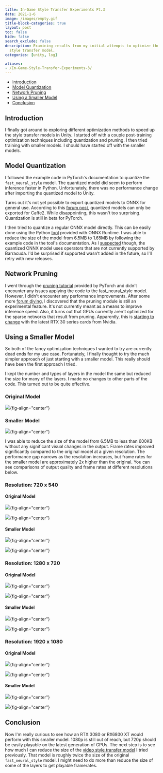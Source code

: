 ```yaml
---
title: In-Game Style Transfer Experiments Pt.3
date: 2021-1-6
image: /images/empty.gif
title-block-categories: true
layout: post
toc: false
hide: false
search_exclude: false
description: Examining results from my initial attempts to optimize the fast neural
  style transfer model.
categories: [unity, log]

aliases:
- /In-Game-Style-Transfer-Experiments-3/
---
```


* [Introduction](#introduction)
* [Model Quantization](#model-quantization)
* [Network Pruning](#network-pruning)
* [Using a Smaller Model](#using-a-smaller-model)
* [Conclusion](#conclusion)

## Introduction

I finally got around to exploring different optimization methods to speed up the style transfer models in Unity. I started off with a couple post-training optimization techniques including quantization and pruning. I then tried training with smaller models. I should have started off with the smaller models.

## Model Quantization

I followed the example code in PyTorch's documentation to quantize the `fast_neural_style` model. The quantized model did seem to perform inference faster in Python. Unfortunately, there was no performance change after importing the quantized model to Unity.

Turns out it's not yet possible to export quantized models to ONNX for general use. According to this [forum post](https://discuss.pytorch.org/t/onnx-export-of-quantized-model/76884/8), quantized models can only be exported for Caffe2. While disappointing, this wasn't too surprising. Quantization is still in beta for PyTorch.

I then tried to quantize a regular ONNX model directly. This can be easily done using the Python [tool](https://github.com/microsoft/onnxruntime/blob/master/onnxruntime/python/tools/quantization/README.md) provided with ONNX Runtime. I was able to reduce the size of the model from 6.5MB to 1.65MB by following the example code in the tool's documentation. As I [suspected](../part-2/#conclusion) though, the quantized ONNX model uses operators that are not currently supported by Barracuda. I'd be surprised if supported wasn't added in the future, so I'll retry with new releases.

## Network Pruning

I went through the [pruning tutorial](https://pytorch.org/tutorials/intermediate/pruning_tutorial.html#remove-pruning-re-parametrization) provided by PyTorch and didn't encounter any issues applying the code to the fast_neural_style model. However, I didn't encounter any performance improvements. After some more [forum diving](https://discuss.pytorch.org/t/weight-pruning-on-bert/83429/2), I discovered that the pruning module is still an experimental feature. It's not currently meant as a means to improve inference speed. Also, it turns out that GPUs currently aren't optimized for the sparse networks that result from pruning. Apparently, this is [starting to change](https://timdettmers.com/2020/09/07/which-gpu-for-deep-learning/#Additional_Considerations_for_Ampere_RTX_30_Series) with the latest RTX 30 series cards from Nvidia.

## Using a Smaller Model

So both of the fancy optimization techniques I wanted to try are currently dead ends for my use case. Fortunately, I finally thought to try the much simpler approach of just starting with a smaller model. This really should have been the first approach I tried. 

I kept the number and types of layers in the model the same but reduced the size for many of the layers. I made no changes to other parts of the code. This turned out to be quite effective. 

### Original Model

![](./images/TransformerNet_original.png){fig-align="center"}

### Smaller Model

![](./images/TransformerNet_v3.png){fig-align="center"}

I was able to reduce the size of the model from 6.5MB to less than 600KB without any significant visual changes in the output. Frame rates improved significantly compared to the original model at a given resolution. The performance gap narrows as the resolution increases, but frame rates for the smaller model are approximately 2x higher than the original. You can see comparisons of output quality and frame rates at different resolutions below.

### Resolution: 720 x 540

#### Original Model

![](./images/mosaic_original.png){fig-align="center"}

![](./images/mosaic_stats.gif){fig-align="center"}

#### Smaller Model

![](./images/mosaic_small_v3.png){fig-align="center"}

![](./images/mosaic_small_v3_stats.gif){fig-align="center"}



### Resolution: 1280 x 720

#### Original Model

![](./images/mosaic_original_1280x720.png){fig-align="center"}



![](./images/mosaic_original_1280x720_stats.gif){fig-align="center"}

#### Smaller Model

![](./images/mosaic_small_1280x720.png){fig-align="center"}

![](./images/mosaic_small_1280x720_stats.gif){fig-align="center"}

### Resolution: 1920 x 1080

#### Original Model

![](./images/mosaic_original_1920x1080.png){fig-align="center"}

![](./images/mosaic_original_1920x1080_stats.gif){fig-align="center"}

#### Smaller Model

![](./images/mosaic_small_1920x1080.png){fig-align="center"}

![](./images/mosaic_small_1920x1080_stats.gif){fig-align="center"}



## Conclusion

Now I'm really curious to see how an RTX 3080 or RX6800 XT would perform with this smaller model. 1080p is still out of reach, but 720p should be easily playable on the latest generation of GPUs. The next step is to see how much I can reduce the size of the [video style transfer model](https://github.com/OndrejTexler/Few-Shot-Patch-Based-Training) I tried previously. That model is roughly twice the size of the original `fast_neural_style` model. I might need to do more than reduce the size of some of the layers to get playable framerates.





<!-- Cloudflare Web Analytics --><script defer src='https://static.cloudflareinsights.com/beacon.min.js' data-cf-beacon='{"token": "56b8d2f624604c4891327b3c0d9f6703"}'></script><!-- End Cloudflare Web Analytics -->
